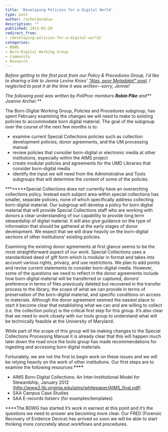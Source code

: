 ```yaml
---
title: 'Developing Policies for a Digital World'
type: post
author: racheldonahue
description: ""
published: 2013-02-28
redirect_from: 
- /developing-policies-for-a-digital-world/
categories:
- BDWG
- Born-Digital Working Group
- Community
- Research
---
```

_Before getting to the first post from our Policy & Procedures Group, I'd like to sharing a link to Jennie Levine Knies' ["Alas, poor Metadata!" post](http://hornbakelibrary.wordpress.com/2013/02/08/alas-poor-metadata/ "Alas, poor Metadata!"). I neglected to post it at the time it was written--sorry, Jennie!_

_The following post was written by PoliProc members **Robin Pike** and** Joanne Archer.**_

The Born-Digital Working Group, Policies and Procedures subgroup, has spent February examining the changes we will need to make to existing policies to accommodate born digital material. The goal of the subgroup over the course of the next few months is to:

- examine current Special Collections policies such as collection development policies, donor agreements, and the UM processing manual
- review policies that consider born-digital or electronic media at other institutions, especially within the AIMS project
- create modular policies and agreements for the UMD Libraries that consider born-digital media
- identify the input we will need from the Administrative and Tools subgroups that will determine the content of some of the policies.

**\*\*\*\***Special Collections does not currently have an overarching collections policy. Instead each subject area within special collections has smaller, separate policies, none of which specifically address collecting born-digital material. Our subgroup will develop a policy for born digital material that will provide Special Collections staff who are working with donors a clear understanding of our capability to provide long term stewardship of digital material. It will also give guidance on the type of information that should be gathered at the early stages of donor development. We expect that we will draw heavily on the born-digital sections of other institutions’ existing policies.

Examining the existing donor agreements at first glance seems to be the most straightforward aspect of our work. Special Collections uses a standardized deed of gift form which is modular in format and takes into account various rights, privacy, and use restrictions. We plan to add points and revise current statements to consider born-digital media. However, some of the questions we need to reflect in the donor agreements include how born-digital material will be transferred or captured, donors’ preference in terms of files previously deleted but recovered in the transfer process to the library, the scope of what we can provide in terms of preservation of the born-digital material, and specific conditions on access to materials. Although the donor agreement seemed the easiest place to start it become clear that establishing what we can and are willing to collect (i.e. the collection policy) is the critical first step for this group. It’s also clear that we need to work closely with our tools group to understand what will be technically feasible at the University of Maryland.

While part of the scope of this group will be making changes to the Special Collections Processing Manual it is already clear that this will happen much later down the road once the tools group has made recommendations for ingesting and accessing born digital materials.

Fortunately, we are not the first to begin work on these issues and we will be relying heavily on the work of other institutions. Our first steps are to examine the following resources:**\*\*\*\***

- AIMS Born-Digital Collections: An Inter-Institutional Model for Stewardship, January 2012 (<http://www2.lib.virginia.edu/aims/whitepaper/AIMS_final.pdf>)
- SAA Campus Case Studies
- SAA E-records listserv (for examples/templates)

\*\*\*\*The BDWG has started it’s work in earnest at this point and it’s the questions we need to answer are becoming more clear. Our FRED (Forensic Recovery of Evidence Device) has arrived so soon we will be able to start thinking more concretely about workflows and procedures.
